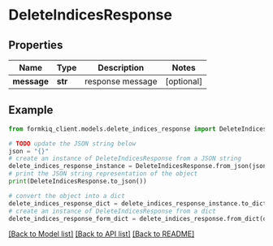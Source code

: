 # DeleteIndicesResponse


## Properties

Name | Type | Description | Notes
------------ | ------------- | ------------- | -------------
**message** | **str** | response message | [optional] 

## Example

```python
from formkiq_client.models.delete_indices_response import DeleteIndicesResponse

# TODO update the JSON string below
json = "{}"
# create an instance of DeleteIndicesResponse from a JSON string
delete_indices_response_instance = DeleteIndicesResponse.from_json(json)
# print the JSON string representation of the object
print(DeleteIndicesResponse.to_json())

# convert the object into a dict
delete_indices_response_dict = delete_indices_response_instance.to_dict()
# create an instance of DeleteIndicesResponse from a dict
delete_indices_response_form_dict = delete_indices_response.from_dict(delete_indices_response_dict)
```
[[Back to Model list]](../README.md#documentation-for-models) [[Back to API list]](../README.md#documentation-for-api-endpoints) [[Back to README]](../README.md)


